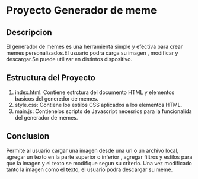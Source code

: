 # Proyecto Generador de meme

## Descripcion
El generador de memes es una herramienta simple y efectiva para crear memes personalizados.El usuario podra carga su imagen , modificar y descargar.Se puede utilizar en distintos dispositivo.

## Estructura del Proyecto
1. index.html: Contiene estrctura del documento HTML y elementos basicos del generedor de memes.
2. style.css: Contiene los estilos CSS aplicados a los elementos HTML.
3. main.js: Contienelos scripts de Javascript necesrios para la funcionalida del generador de memes.

## Conclusion
Permite al usuario cargar una imagen desde una url o un archivo local, agregar un texto en la parte superior o inferior , agregar filtros y estilos para que la imagen y el texto se modifique segun su criterio. Una vez modificado tanto la imagen como el texto, el usuario podra descargar su meme.



